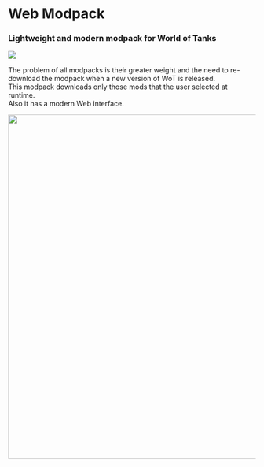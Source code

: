 # Web Modpack
### Lightweight and modern modpack for World of Tanks
<img src="https://shields.io/badge/version-0.0.2-blue">

The problem of all modpacks is their greater weight and the need to re-download the modpack when a new version of WoT is released.<br>
This modpack downloads only those mods that the user selected at runtime.<br>
Also it has a modern Web interface.

<img src="https://github.com/user-attachments/assets/858b5051-d2d4-494f-82f6-8ceab8c0d8b2" width="700">
